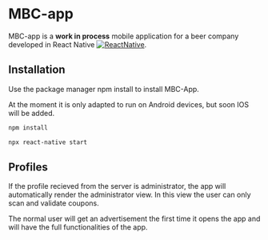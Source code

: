 # MBC-app

MBC-app is a **work in process** mobile application for a beer company developed in React Native [![ReactNative](https://skills.thijs.gg/icons?i=react)](https://skills.thijs.gg).

## Installation

Use the package manager npm install to install MBC-App.

At the moment it is only adapted to run on Android devices, but soon IOS will be added.

```bash
npm install

npx react-native start
```

## Profiles
If the profile recieved from the server is administrator, the app will automatically render the administrator view. In this view the user can only scan and validate coupons.

The normal user will get an advertisement the first time it opens the app and will have the full functionalities of the app.